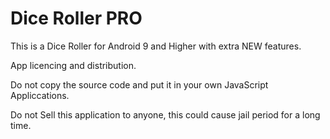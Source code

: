 # Dice Roller PRO
This is a Dice Roller for Android 9 and Higher with extra NEW features.

App licencing and distribution.

Do not copy the source code and put it in your own JavaScript Appliccations.

Do not Sell this application to anyone, this could cause jail period for a long time.
